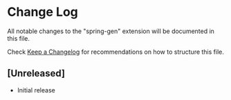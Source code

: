# Change Log

All notable changes to the "spring-gen" extension will be documented in this file.

Check [Keep a Changelog](http://keepachangelog.com/) for recommendations on how to structure this file.

## [Unreleased]

- Initial release